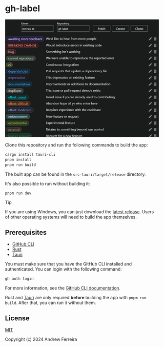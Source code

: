 # gh-label

<p align="center">
  <img src="./docs/screenshot.png" alt="gh-label screenshot" />
</p>

Clone this repository and run the following commands to build the app:

```bash
cargo install tauri-cli
pnpm install
pnpm run build
```

The built app can be found in the `src-tauri/target/release` directory.

It's also possible to run without building it:

```bash
pnpm run dev
```

> [!TIP]
> If you are using Windows, you can just download the [latest release](https://github.com/ferreira-tb/gh-label/releases/download/v0.4.1/gh-label_0.4.1_x64_en-US.msi). Users of other operating systems will need to build the app themselves.

## Prerequisites

- [GitHub CLI](https://cli.github.com/)
- [Rust](https://www.rust-lang.org/tools/install)
- [Tauri](https://tauri.app/v1/guides/getting-started/prerequisites)

You must make sure that you have the GitHub CLI installed and authenticated. You can login with the following command:

```bash
gh auth login
```

For more information, see the [GitHub CLI documentation](https://cli.github.com/manual/gh_auth_login).

Rust and [Tauri](https://tauri.app/v1/guides/) are only required **before** building the app with `pnpm run build`. After that, you can run it without them.

## License

[MIT](https://raw.githubusercontent.com/ferreira-tb/gh-label/main/LICENSE)

Copyright (c) 2024 Andrew Ferreira
